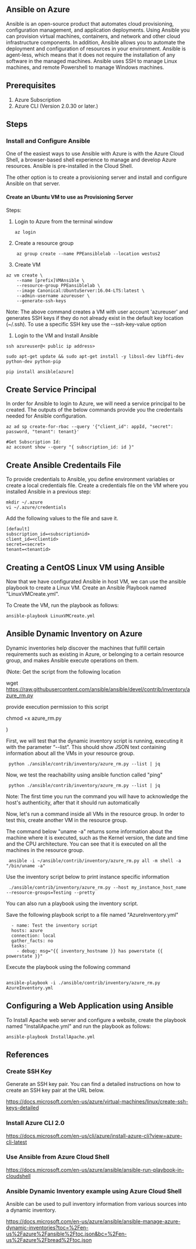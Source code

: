## Ansible on Azure

Ansible is an open-source product that automates cloud provisioning, configuration management, and application deployments. Using Ansible you can provision virtual machines, containers, and network and other cloud infrastructure components. In addition, Ansible allows you to automate the deployment and configuration of resources in your environment.
Ansible is agent-less, which means that it does not require the installation of any software in the managed machines. Ansible uses SSH to manage Linux machines, and remote Powershell to manage Windows machines.

## Prerequisites

1. Azure Subscription
2. Azure CLI (Version 2.0.30 or later.)

## Steps

### Install and Configure Ansible 

One of the easiest ways to use Ansible with Azure is with the Azure Cloud Shell, a browser-based shell experience to manage and develop Azure resources. Ansible is pre-installed in the Cloud Shell.

The other option is to create a provisioning server and install and configure Ansible on that server.

#### Create an Ubuntu VM to use as Provisioning Server

Steps:

1. Login to Azure from the terminal window
    
    ``` 
    az login
    ```

1. Create a resource group 

```
    az group create --name PPEansiblelab --location westus2
```
3. Create VM

```
az vm create \
    --name [prefix]VMAnsible \
    --resource-group PPEansiblelab \
    --image Canonical:UbuntuServer:16.04-LTS:latest \
    --admin-username azureuser \
    --generate-ssh-keys
```
Note: The above command creates a VM with user account 'azureuser' and generates SSH keys if they do not already exist in the default key location (~/.ssh). To use a specific SSH key use the --ssh-key-value option

1. Login to the VM and Install Ansible

```
ssh azureuser@< public ip address>
```

```
sudo apt-get update && sudo apt-get install -y libssl-dev libffi-dev python-dev python-pip

pip install ansible[azure]

```
## Create Service Principal

In order for Ansible to login to Azure, we will need a service principal to be created. The outputs of the below commands provide you the credentails needed for Ansible configuration.

```
az ad sp create-for-rbac --query '{"client_id": appId, "secret": password, "tenant": tenant}'

#Get Subscription Id:
az account show --query "{ subscription_id: id }"
```

## Create Ansible Credentails File

To provide credentials to Ansible, you define environment variables or create a local credentials file. Create a credentials file on the VM where you installed Ansible in a previous step:

```
mkdir ~/.azure
vi ~/.azure/credentials

```
Add the following values to the file and save it.

```
[default]
subscription_id=<subscriptionid>
client_id=<clientid>
secret=<secret>
tenant=<tenantid>

```
## Creating a CentOS Linux VM using Ansible

Now that we have configurated Ansible in host VM, we can use the ansible playbook to create a Linux VM. Create an Ansible Playbook named "LinuxVMCreate.yml". 

To Create the VM, run the playbook as follows:

```
ansible-playbook LinuxVMCreate.yml
```

## Ansible Dynamic Inventory on Azure

 Dynamic inventories help discover the machines that fulfill certain requirements such as existing in Azure, or belonging to a certain resource group, and makes Ansible execute operations on them.


 (Note: Get the script from the following location
 
 wget https://raw.githubusercontent.com/ansible/ansible/devel/contrib/inventory/azure_rm.py

 provide execution permission to this script

 chmod +x azure_rm.py
 
 )

 First, we will test that the dynamic inventory script is running, executing it with the parameter “--list”. This should show JSON text containing information about all the VMs in your resource group.

```
 python ./ansible/contrib/inventory/azure_rm.py --list | jq

```
 Now, we test the reachability using ansible function called "ping"

```
 python ./ansible/contrib/inventory/azure_rm.py --list | jq

```
Note: The first time you run the command you will have to acknowledge the host's authenticity, after that it should run automatically

Now, let's run a command inside all VMs in the resource group. In order to test this, create another VM in the resource group.

The command below "uname -a" returns some information about the machine where it is executed, such as the Kernel version, the date and time and the CPU architecture. You can see that it is executed on all the machines in the resource group.

```
 ansible -i ~/ansible/contrib/inventory/azure_rm.py all -m shell -a "/bin/uname -a"

```
 Use the inventory script below to print instance specific information

```
 ./ansible/contrib/inventory/azure_rm.py --host my_instance_host_name --resource-groups=Testing --pretty

```
 You can also run a playbook using the inventory script. 

Save the following playbook script to a file named "AzureInventory.yml"


``` 
  - name: Test the inventory script
  hosts: azure
  connection: local
  gather_facts: no
  tasks:
    - debug: msg="{{ inventory_hostname }} has powerstate {{ powerstate }}"
```

Execute the playbook using the following command

``` 

ansible-playbook -i ./ansible/contrib/inventory/azure_rm.py AzureInventory.yml

``` 
## Configuring a Web Application using Ansible 

To Install Apache web server and configure a website, create the playbook  named "InstallApache.yml" and run the playbook as follows:

```
ansible-playbook InstallApache.yml

```
## References

### Create SSH Key

Generate an SSH key pair. You can find a detailed instructions on how to create an SSH key pair at the URL below. 

https://docs.microsoft.com/en-us/azure/virtual-machines/linux/create-ssh-keys-detailed

### Install Azure CLI 2.0

https://docs.microsoft.com/en-us/cli/azure/install-azure-cli?view=azure-cli-latest


### Use Ansible from Azure Cloud Shell

https://docs.microsoft.com/en-us/azure/ansible/ansible-run-playbook-in-cloudshell

### Ansible Dynamic Inventory example using Azure Cloud Shell

Ansible can be used to pull inventory information from various sources into a dynamic inventory. 

https://docs.microsoft.com/en-us/azure/ansible/ansible-manage-azure-dynamic-inventories?toc=%2Fen-us%2Fazure%2Fansible%2Ftoc.json&bc=%2Fen-us%2Fazure%2Fbread%2Ftoc.json

